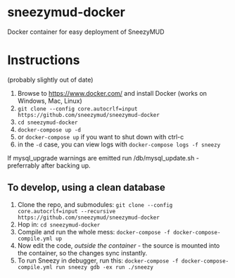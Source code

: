 # sneezymud-docker
Docker container for easy deployment of SneezyMUD

Instructions
============

(probably slightly out of date)
1. Browse to https://www.docker.com/ and install Docker (works on Windows, Mac, Linux)
1. `git clone --config core.autocrlf=input https://github.com/sneezymud/sneezymud-docker`
1. `cd sneezymud-docker`
1. `docker-compose up -d`
  1. or `docker-compose up` if you want to shut down with ctrl-c
  1. in the `-d` case, you can view logs with `docker-compose logs -f sneezy`

If mysql_upgrade warnings are emitted run /db/mysql_update.sh - preferrably after backing up.

## To develop, using a clean database

1. Clone the repo, and submodules:
    `git clone --config core.autocrlf=input --recursive https://github.com/sneezymud/sneezymud-docker`
2. Hop in:
    `cd sneezymud-docker`
3. Compile and run the whole mess:
    `docker-compose -f docker-compose-compile.yml up`
4. Now edit the code, _outside the container_ - the source is mounted into the container, so the changes sync instantly.
5. To run Sneezy in debugger, run this: `docker-compose -f docker-compose-compile.yml run sneezy gdb -ex run ./sneezy`
